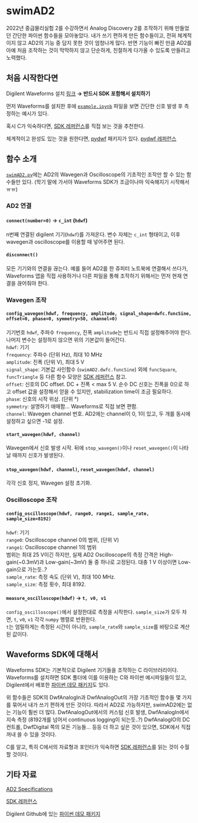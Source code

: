# swimAD2

2022년 중급물리실험 2를 수강하면서 Analog Discovery 2를 조작하기 위해 만들었던 간단한 파이썬 함수들을 모아놓았다.
내가 쓰기 편하게 만든 함수들이고, 전혀 체계적이지 않고 AD2의 기능 중 담지 못한 것이 엄청나게 많다.
반면 기능이 빠진 만큼 AD2를 아예 처음 조작하는 것이 막막하지 않고 단순하게, 친절하게 다가올 수 있도록 만들려고 노력했다.

## 처음 시작한다면
Digilent Waveforms 설치 [링크](https://digilent.com/shop/software/digilent-waveforms/download) **&rightarrow; 반드시 SDK 포함해서 설치하기**

먼저 Waveforms를 설치한 후에 [`example.ipynb`](https://github.com/c-sooyoung/swimAD2/blob/main/example.ipynb) 파일을 보면 간단한 신호 발생 후 측정하는 예시가 있다.

혹시 C가 익숙하다면, [SDK 레퍼런스](https://digilent.com/reference/software/waveforms/waveforms-sdk/reference-manual)를 직접 보는 것을 추천한다.

체계적이고 완성도 있는 것을 원한다면, [pydwf](https://pypi.org/project/pydwf/) 패키지가 있다. [pydwf 레퍼런스](https://pydwf.readthedocs.io/en/latest/pydwf_api/pydwf_overview.html)

## 함수 소개
[`swimAD2.py`](https://github.com/c-sooyoung/swimAD2/blob/main/swimAD2.py)에는 AD2의 Wavegen과 Oscilloscope의 기초적인 조작만 할 수 있는 함수들만 있다. (학기 말에 가서야 Waveforms SDK가 조금이나마 익숙해지기 시작해서ㅠㅠ)

### AD2 연결
#### `connect(number=0)` &rightarrow; `c_int` (`hdwf`)  
n번째 연결된 digilent 기기(`hdwf`)를 가져온다. 변수 자체는 `c_int` 형태이고, 이후 wavegen과 oscilloscope를 이용할 때 넣어주면 된다. 

#### `disconnect()`  
모든 기기와의 연결을 끊는다. 예를 들어 AD2를 한 쥬피터 노트북에 연결해서 쓰다가, Waveforms 앱을 직접 사용하거나 다른 파일을 통해 조작하기 위해서는 먼저 현재 연결을 끊어줘야 한다.

### Wavegen 조작
#### `config_wavegen(hdwf, frequency, amplitude, signal_shape=dwfc.funcSine, offset=0, phase=0, symmetry=50, channel=0)`
기기번호 `hdwf`, 주파수 `frequency`, 진폭 `amplitude`는 반드시 직접 설정해주어야 한다. 나머지 변수는 설정하지 않으면 위의 기본값이 들어간다.  
`hdwf`: 기기  
`frequency`: 주파수 (단위 Hz), 최대 10 MHz  
`amplitude`: 진폭 (단위 V), 최대 5 V  
`signal_shape`: 기본값 사인함수 (`swimAD2.dwfc.funcSine`) 외에 `funcSquare`, `funcTriangle` 등 다른 함수 모양은 [SDK 레퍼런스](https://digilent.com/reference/software/waveforms/waveforms-sdk/reference-manual) 참고.  
`offset`: 신호의 DC offset. DC + 진폭 < max 5 V. 순수 DC 신호는 진폭을 0으로 하고 offset 값을 설정해서 얻을 수 있지만, stabilization time이 조금 필요하다.  
`phase`: 신호의 시작 위상. (단위 &deg;)  
`symmetry`: 설명하기 애매함... Waveforms로 직접 보면 편함.   
`channel`: Wavegen channel 번호. AD2에는 channel이 0, 1이 있고, 두 개를 동시에 설정하고 싶으면 -1로 설정.

#### `start_wavegen(hdwf, channel)`
Wavegen에서 신호 발생 시작. 뒤에 `stop_wavegen()`이나 `reset_wavegen()`이 나타날 때까지 신호가 발생된다.

#### `stop_wavegen(hdwf, channel)`, `reset_wavegen(hdwf, channel)`
각각 신호 정지, Wavegen 설정 초기화.

### Oscilloscope 조작
#### `config_oscilloscope(hdwf, range0, range1, sample_rate, sample_size=8192)`
`hdwf`: 기기  
`range0`: Oscilloscope channel 0의 범위, (단위 V)  
`range1`: Oscilloscope channel 1의 범위  
범위는 최대 25 V이긴 하지만, 실제 AD2 Oscilloscope의 측정 간격은 High-gain(~0.3mV)과 Low-gain(~3mV) 둘 중 하나로 고정된다. 대충 1 V 이상이면 Low-gain으로 가는듯..?  
`sample_rate`: 측정 속도 (단위 V), 최대 100 MHz.  
`sample_size`: 측정 횟수, 최대 8192.

#### `measure_oscilloscope(hdwf)` &rightarrow; `t, v0, v1`
`config_oscilloscope()`에서 설정한대로 측정을 시작한다. `sample_size`가 모두 차면, `t`, `v0`, `v1` 각각 `numpy` 행렬로 반환한다.  
`t`는 엄밀하게는 측정된 시간이 아니라, `sample_rate`와 `sample_size`를 바탕으로 계산된 값이다.


## Waveforms SDK에 대해서
Waveforms SDK는 기본적으로 Digilent 기기들을 조작하는 C 라이브러리이다. Waveforms를 설치하면 SDK 폴더에 이를 이용하는 C와 파이썬 예시파일들이 있고, Digilent에서 배포한 [파이썬 데모 패키지](https://github.com/Digilent/WaveForms-SDK-Getting-Started-PY/blob/master/WF_SDK/device.py)도 있다.

위 함수들은 SDK의 DwfAnalogIn과 DwfAnalogOut의 가장 기초적인 함수들 몇 가지를 묶어서 내가 쓰기 편하게 만든 것이다.
따라서 AD2로 가능하지만, swimAD2에는 없는 기능이 훨씬 더 많다. DwfAnalogOut에서의 커스텀 신호 발생, DwfAnalogIn에서 지속 측정 (8192개를 넘어서 continuous logging이 되는듯..?) DwfAnalogIO의 DC 컨트롤, DwfDigital 쪽의 모든 기능들... 등등 더 하고 싶은 것이 있으면, SDK에서 직접 꺼내 쓸 수 있을 것이다.


C를 알고, 특히 C에서의 자료형과 포인터가 익숙하면 [SDK 레퍼런스](https://digilent.com/reference/software/waveforms/waveforms-sdk/reference-manual)를 읽는 것이 수월할 것이다.


## 기타 자료

[AD2 Specifications](https://digilent.com/reference/test-and-measurement/analog-discovery-2/specifications)

[SDK 레퍼런스](https://digilent.com/reference/software/waveforms/waveforms-sdk/reference-manual)

Digilent Github에 있는 [파이썬 데모 패키지](https://github.com/Digilent/WaveForms-SDK-Getting-Started-PY/blob/master/WF_SDK/device.py)
